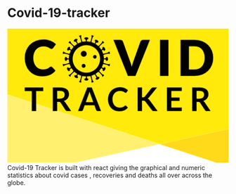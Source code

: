 # Covid-19-tracker

![image](covid.png)
<br>
Covid-19 Tracker is built with react giving the graphical and numeric statistics about covid cases , recoveries and deaths all over across the globe.


